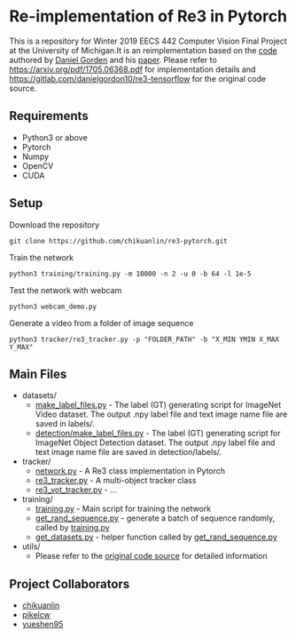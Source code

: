 # Re-implementation of Re3 in Pytorch
This is a repository for Winter 2019 EECS 442 Computer Vision Final Project at the University of Michigan.It is an reimplementation based on the [code](https://gitlab.com/danielgordon10/re3-tensorflow) authored by [Daniel Gorden](https://homes.cs.washington.edu/~xkcd/) and his [paper](https://arxiv.org/pdf/1705.06368.pdf).
Please refer to https://arxiv.org/pdf/1705.06368.pdf for implementation details and https://gitlab.com/danielgordon10/re3-tensorflow for the original code source.

## Requirements
* Python3 or above
* Pytorch
* Numpy
* OpenCV
* CUDA

## Setup

Download the repository
```
git clone https://github.com/chikuanlin/re3-pytorch.git
```

Train the network
```
python3 training/training.py -m 10000 -n 2 -u 0 -b 64 -l 1e-5
```

Test the network with webcam

```
python3 webcam_demo.py
```

Generate a video from a folder of image sequence
```
python3 tracker/re3_tracker.py -p "FOLDER_PATH" -b "X_MIN YMIN X_MAX Y_MAX"
```


## Main Files
* datasets/
  * [make_label_files.py](dataset/make_label_files.py) - The label (GT) generating script for ImageNet Video dataset. The output .npy label file and text image name file are saved in labels/. 
  * [detection/make_label_files.py](dataset/detection/make_label_files.py) - The label (GT) generating script for ImageNet Object Detection dataset. The output .npy label file and text image name file are saved in detection/labels/.
* tracker/
  * [network.py](tracker/network.py) - A Re3 class implementation in Pytorch
  * [re3_tracker.py](tracker/network.py) - A multi-object tracker class
  * [re3_vot_tracker.py](tracker/re3_vot_tracker.py) - ...
* training/
  * [training.py](training/training.py) - Main script for training the network
  * [get_rand_sequence.py](training/get_rand_sequence.py) - generate a batch of sequence randomly, called by [training.py](training/training.py)
  * [get_datasets.py](training/get_datasets.py) - helper function called by [get_rand_sequence.py](training/get_rand_sequence.py)
* utils/
  * Please refer to the [original code source](https://gitlab.com/danielgordon10/re3-tensorflow) for detailed information
  
## Project Collaborators
* [chikuanlin](https://github.com/chikuanlin)
* [pikelcw](https://github.com/pikelcw)
* [yueshen95](https://github.com/yueshen95)
